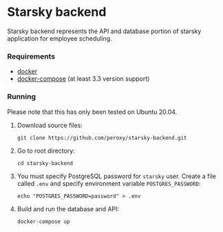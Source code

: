 # Starsky backend
Starsky backend represents the API and database portion of starsky application for employee scheduling.

### Requirements 
- [docker](https://docs.docker.com/get-docker/) 
- [docker-compose](https://docs.docker.com/compose/install/) (at least 3.3 version support)

### Running
Please note that this has only been tested on Ubuntu 20.04.
1. Download source files:
 
    ```ssh
    git clone https://github.com/peroxy/starsky-backend.git
    ```
2. Go to root directory:
 
    ```ssh
    cd starsky-backend
    ```
3. You must specify PostgreSQL password for `starsky` user. Create a file called `.env`
 and specify environment variable `POSTGRES_PASSWORD`:
 
    ```ssh
    echo "POSTGRES_PASSWORD=password" > .env
    ```
4. Build and run the database and API:
 
    ```ssh
    docker-compose up
    ```

<!-- TODO finish readme
You are now running the API at http://localhost:61234/3fs/api/ and database at http://localhost:5432. 
If everything went well you should be able to login to your database `manage-db` with user `postgres`. The API should be returning 
empty dataset by running:
```ssh
curl -l http://localhost:61234/3fs/api/group
```

To review all REST operations you can view the OpenAPI documentation by running:
```ssh
swagger serve ~/dev/3fsTask/swagger/swagger.yaml
``` 

### Development
You can generate go-swagger server from your `swagger.yaml` file by running:  
```ssh
swagger generate server -f ~/dev/3fsTask/swagger/swagger.yaml
```
--!>


